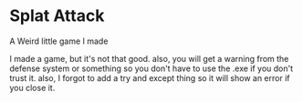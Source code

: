 # Splat Attack
A Weird little game I made

I made a game, but it's not that good. also, you will get a warning from the defense system or something so you don't have to use the .exe if you don't trust it. also, I forgot to add a try and except thing so it
will show an error if you close it.
